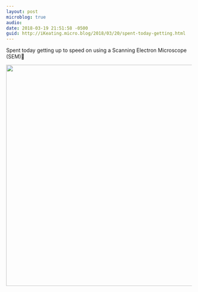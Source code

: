 ```yaml
---
layout: post
microblog: true
audio: 
date: 2018-03-19 21:51:58 -0500
guid: http://iKeating.micro.blog/2018/03/20/spent-today-getting.html
---
```

Spent today getting up to speed on using a Scanning Electron Microscope (SEM)🔬

<img src="http://iKeating.micro.blog/uploads/2018/cdbc14ddc7.jpg" width="600" height="600" />
